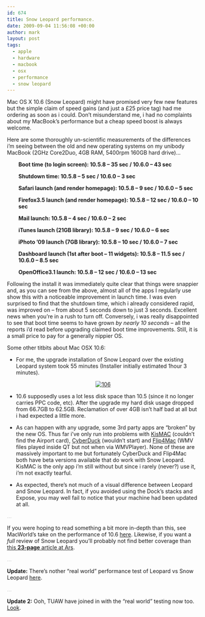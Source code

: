 ```yaml
---
id: 674
title: Snow Leopard performance.
date: 2009-09-04 11:56:08 +00:00
author: mark
layout: post
tags:
  - apple
  - hardware
  - macbook
  - osx
  - performance
  - snow leopard
---
```

Mac OS X 10.6 (Snow Leopard) might have promised very few new features but the simple claim of speed gains (and just a £25 price tag) had me ordering as soon as i could. Don&#8217;t misunderstand me, i had no complaints about my MacBook&#8217;s performance but a cheap speed boost is always welcome.

Here are some thoroughly un-scientific measurements of the differences i&#8217;m seeing between the old and new operating systems on my unibody MacBook (2GHz Core2Duo, 4GB RAM, 5400rpm 160GB hard drive)&#8230;

<p style="padding-left: 30px;">
  <strong>Boot time (to login screen): 10.5.8 &#8211; 35 sec / 10.6.0 &#8211; 43 sec</strong>
</p>

<p style="padding-left: 30px;">
  <strong>Shutdown time: 10.5.8 &#8211; 5 sec / 10.6.0 &#8211; 3 sec</strong>
</p>

<p style="padding-left: 30px;">
  <strong>Safari launch (and render homepage): 10.5.8 &#8211; 9 sec / 10.6.0 &#8211; 5 sec</strong>
</p>

<p style="padding-left: 30px;">
  <strong>Firefox3.5 launch (and render homepage): 10.5.8 &#8211; 12 sec / 10.6.0 &#8211; 10 sec</strong>
</p>

<p style="padding-left: 30px;">
  <strong>Mail launch: 10.5.8 &#8211; 4 sec / 10.6.0 &#8211; 2 sec</strong>
</p>

<p style="padding-left: 30px;">
  <strong>iTunes launch (21GB library): 10.5.8 &#8211; 9 sec / 10.6.0 &#8211; 6 sec</strong>
</p>

<p style="padding-left: 30px;">
  <strong>iPhoto &#8217;09 launch (7GB library): 10.5.8 &#8211; 10 sec / 10.6.0 &#8211; 7 sec</strong>
</p>

<p style="padding-left: 30px;">
  <strong>Dashboard launch (1st after boot &#8211; 11 widgets): 10.5.8 &#8211; 11.5 sec / 10.6.0 &#8211; 8.5 sec</strong>
</p>

<p style="padding-left: 30px;">
  <strong>OpenOffice3.1 launch: 10.5.8 &#8211; 12 sec / 10.6.0 &#8211; 13 sec</strong>
</p>

Following the install it was immediately quite clear that things were snappier and, as you can see from the above, almost all of the apps I regularly use show this with a noticeable improvement in launch time. I was even surprised to find that the shutdown time, which i already considered rapid, was improved on &#8211; from about 5 seconds down to just 3 seconds. Excellent news when you&#8217;re in a rush to turn off. Conversely, i was really disappointed to see that boot time seems to have grown _by nearly 10 seconds_ &#8211; all the reports i&#8217;d read before upgrading claimed boot time improvements. Still, it is a small price to pay for a generally nippier OS.

Some other titbits about Mac OSX 10.6:

* For me, the upgrade installation of Snow Leopard over the existing Leopard system took 55 minutes (Installer initially estimated 1hour 3 minutes).

<p style="text-align: center;">
  <a href="/images/fromwp/2009/09/106.jpg"><img class="size-full wp-image-678 aligncenter" title="106" src="/images/fromwp/2009/09/106.jpg" alt="106" width="480" height="360" srcset="/images/fromwp/2009/09/106.jpg 800w, /images/fromwp/2009/09/106-300x225.jpg 300w" sizes="(max-width: 480px) 100vw, 480px" /></a>
</p>

* 10.6 supposedly uses a lot less disk space than 10.5 (since it no longer carries PPC code, etc). After the upgrade my hard disk usage dropped from 66.7GB to 62.5GB. Reclamation of over 4GB isn&#8217;t half bad at all but i had expected a little more.

* As can happen with any upgrade, some 3rd party apps are &#8220;broken&#8221; by the new OS. Thus far i&#8217;ve only run into problems with [KisMAC](http://trac.kismac-ng.org/) (couldn&#8217;t find the Airport card), [CyberDuck](http://cyberduck.ch/) (wouldn&#8217;t start) and [Flip4Mac](http://www.telestream.net/flip4mac-wmv/overview.htm) (WMV files played inside QT but not when via WMVPlayer). None of these are massively important to me but fortunately CyberDuck and Flip4Mac both have beta versions available that do work with Snow Leopard. KisMAC is the only app i&#8217;m still without but since i rarely (never?) use it, i&#8217;m not exactly tearful.

* As expected, there&#8217;s not much of a visual difference between Leopard and Snow Leopard. In fact, if you avoided using the Dock&#8217;s stacks and Expose, you may well fail to notice that your machine had been updated at all.

<span style="color: #c0c0c0;">&#8230;</span>

If you were hoping to read something a bit more in-depth than this, see MacWorld&#8217;s take on the performance of 10.6 [here](http://www.macworld.com/article/142425/2009/08/snow_leopard_performance.html). Likewise, if you want a _full_ review of Snow Leopard you&#8217;ll probably not find better coverage than [this **23-page** article at Ars](http://arstechnica.com/apple/reviews/2009/08/mac-os-x-10-6.ars).

<span style="color: #c0c0c0;">&#8230;</span>

**Update:** There&#8217;s nother &#8220;real world&#8221; performance test of Leopard vs Snow Leopard [here](http://applesource.us/flow/?p=398).

<span style="color: #c0c0c0;">&#8230;</span>

**Update 2:** Ooh, TUAW have joined in with the &#8220;real world&#8221; testing now too. [Look](http://www.tuaw.com/2009/09/04/will-snow-leopard-really-make-my-computer-any-faster/).